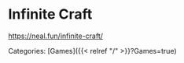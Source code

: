 # Infinite Craft

https://neal.fun/infinite-craft/

Categories:
[Games]({{< relref "/" >}}?Games=true)